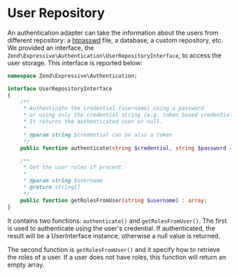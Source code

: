 # User Repository

An authentication adapter can take the information about the users from
different repository: a [htpasswd](https://httpd.apache.org/docs/current/programs/htpasswd.html)
file, a database, a custom repository, etc. We provided an interface, the
`Zend\Expressive\Authentication\UserRepositoryInterface`, to access the user
storage. This interface is reported below:

```php
namespace Zend\Expressive\Authentication;

interface UserRepositoryInterface
{
    /**
     * Authenticate the credential (username) using a password
     * or using only the credential string (e.g. token based credential)
     * It returns the authenticated user or null.
     *
     * @param string $credential can be also a token
     */
    public function authenticate(string $credential, string $password = null) : ?UserInterface;

    /**
     * Get the user roles if present.
     *
     * @param string $username
     * @return string[]
     */
    public function getRolesFromUser(string $username) : array;
}
```
It contains two functions: `authenticate()` and `getRolesFromUser()`. The first
is used to authenticate using the user's credential. If authenticated, the
result will be a UserInterface instance, otherwise a null value is returned.

The second function is `getRolesFromUser()` and it specify how to retrieve
the roles of a user. If a user does not have roles, this function will return
an empty array.
